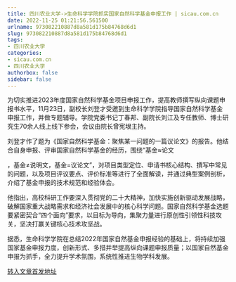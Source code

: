 ```yaml
---
title: 四川农业大学->生命科学学院抓实国家自然科学基金申报工作 | sicau.com.cn
date: 2022-11-25 01:21:56.561500
urlname: 973082210887d8a581d175b84768d6d1
slug: 973082210887d8a581d175b84768d6d1
tags: 
- 四川农业大学
categories:
- sicau.com.cn
- 四川农业大学
authorbox: false
sidebar: false
---
```

为切实推进2023年度国家自然科学基金项目申报工作，提高教师撰写纵向课题申报书水平，11月23日，副校长刘登才受邀到生命科学学院指导国家自然科学基金申报工作，并做专题辅导。学院党委书记丁春邦、副院长刘江及专任教师、博士研究生70余人线上线下参会，会议由院长曾宪垠主持。

刘登才作了题为《国家自然科学基金：聚焦某一问题的一篇议论文》的报告。他结合自身申报、评审国家自然科学基金的经历，围绕“基金≈论文
<!--more-->
，基金≠说明文，基金=议论文”，对项目类型定位、申请书核心结构、撰写中常见的问题，以及项目评议要点、评价标准等进行了全面解读，并通过典型案例剖析，介绍了基金申报的技术规范和经验体会。

他指出，高校科研工作要深入贯彻党的二十大精神，加快实施创新驱动发展战略，破解国家重大战略需求和经济社会发展中的核心科学问题。国家自然科学基金选题要紧密契合“四个面向”要求，以目标为导向，集聚力量进行原创性引领性科技攻关，坚决打赢关键核心技术攻坚战。

据悉，生命科学学院在总结2022年国家自然基金申报经验的基础上，将持续加强国家基金申报力度，创新形式、多措并举提高纵向课题申报质量；以国家自然基金申报为抓手，全力提升学术氛围，系统性推进生物学科发展。



[转入文章首发地址](https://news.sicau.edu.cn/info/1078/70340.htm)